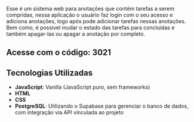 Esse é um sistema web para anotações que contém tarefas a serem compridas, nessa aplicação o usuário faz login com o seu acesso e adiciona anotações, logo após pode adicionar tarefas nessas anotações. Bem como, é possivel mudar o estado das tarefas para concluidas e também apagar-las ou apagar a anotação por completo.

## Acesse com o código: 3021

## Tecnologias Utilizadas

- **JavaScript**: Vanilla (JavaScript puro, sem frameworks)
- **HTML**
- **CSS**
- **PostgreSQL**: Utilizando o Supabase para gerenciar o banco de dados, com integração via API vinculada ao projeto
